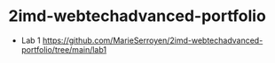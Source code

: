 # 2imd-webtechadvanced-portfolio
* Lab 1 https://github.com/MarieSerroyen/2imd-webtechadvanced-portfolio/tree/main/lab1
